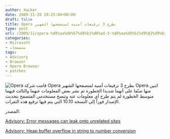 ```yaml
---
author: Xacker
date: 2009-11-28 19:25:04+00:00
draft: false
title: Opera تطرح 3 ترقيعات أمنية لمتصفحها الشهير
type: post
url: /2009/11/opera-%d8%aa%d8%b7%d8%b1%d8%ad-3-%d8%aa%d8%b1%d9%82%d9%8a%d8%b9%d8%a7%d8%aa-%d8%a3%d9%85%d9%86%d9%8a%d8%a9-%d9%84%d9%85%d8%aa%d8%b5%d9%81%d8%ad%d9%87%d8%a7-%d8%a7%d9%84%d8%b4%d9%87%d9%8a%d8%b1/
categories:
- Microsoft
- متصفحات
tags:
- Advisory
- Browser
- Opera Browser
- patches
---
```


![Opera](http://www.it-scoop.com/wp-content/uploads/2009/11/Opera.PNG)
قامت شركة Opera بطرح 3 ترقيعات أمنية لمتصفحها الشهير Opera اثنين منها صنّفا على أنهما شديدا الخطورة تم نشر بعض المعلومات عنهما والثالث فيهما متوسط الخطورة لم يتم طرح أي معلومات عنه وتنصح مستخدمي المتصفح بتحديث الإصدار فوراً إلى النسخة 10.10 التي يتم فيها ترقيع هذه الثغرات.

المصدر:


[Advisory: Error messages can leak onto unrelated sites](http://www.opera.com/support/kb/view/941/)




[Advisory: Heap buffer overflow in string to number conversion](http://www.opera.com/support/kb/view/942/)
